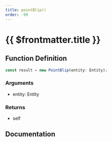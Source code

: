 ```yaml
---
title: pointBlip()
order: -99
---
```


# {{ $frontmatter.title }}

<!--@include: ./pointBlip_partial_header.md-->

## Function Definition

```ts
const result = new PointBlip(entity: Entity);
```

### Arguments

* entity: Entity

### Returns

* self

## Documentation

<!--@include: ./pointBlip_partial_footer.md-->
